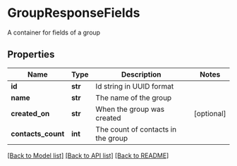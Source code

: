 # GroupResponseFields

A container for fields of a group
## Properties
Name | Type | Description | Notes
------------ | ------------- | ------------- | -------------
**id** | **str** | Id string in UUID format | 
**name** | **str** | The name of the group | 
**created_on** | **str** | When the group was created | [optional] 
**contacts_count** | **int** | The count of contacts in the group | 

[[Back to Model list]](../README.md#documentation-for-models) [[Back to API list]](../README.md#documentation-for-api-endpoints) [[Back to README]](../README.md)


